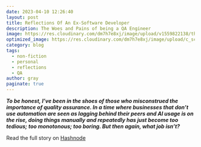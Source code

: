 ```yaml
---
date: 2023-04-10 12:26:40
layout: post
title: Reflections Of An Ex-Software Developer
description: The Woes and Pains of being a QA Engineer
image: https://res.cloudinary.com/dm7h7e8xj/image/upload/v1559822138/theme9_v273a9.jpg
optimized_image: https://res.cloudinary.com/dm7h7e8xj/image/upload/c_scale,w_380/v1559822138/theme9_v273a9.jpg
category: blog
tags:
  - non-fiction
  - personal
  - reflections
  - QA
author: gray
paginate: true
---
```


***To be honest, I’ve been in the shoes of those who misconstrued the importance of quality assurance. In a time where businesses that don’t use automation are seen as lagging behind their peers and AI usage is on the rise, doing things manually and repeatedly has just become too tedious; too monotonous; too boring. But then again, what job isn’t?***


Read the full story on [Hashnode](https://digracesion.hashnode.dev/reflections-of-an-ex-software-developer)

